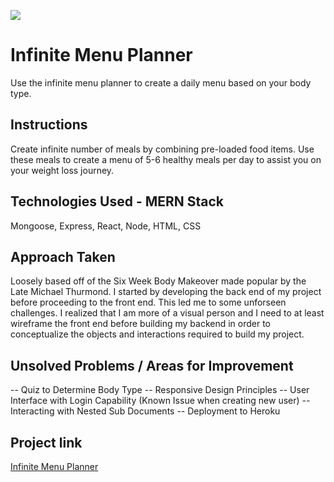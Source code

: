 ![](/ga_cog.png)

# Infinite Menu Planner

Use the infinite menu planner to create a daily menu based on your body type.

## Instructions

Create infinite number of meals by combining pre-loaded food items. Use these meals to create a menu of 5-6 healthy meals per day to assist you on your weight loss journey.

## Technologies Used - MERN Stack

Mongoose,
Express,
React,
Node,
HTML,
CSS

## Approach Taken

Loosely based off of the Six Week Body Makeover made popular by the Late Michael Thurmond. I started by developing the back end of my project before proceeding to the front end. This led me to some unforseen challenges. I realized that I am more of a visual person and I need to at least wireframe the front end before building my backend in order to conceptualize the objects and interactions required to build my project.

## Unsolved Problems / Areas for Improvement

-- Quiz to Determine Body Type
-- Responsive Design Principles
-- User Interface with Login Capability (Known Issue when creating new user)
-- Interacting with Nested Sub Documents
-- Deployment to Heroku

## Project link

[Infinite Menu Planner](https://)

